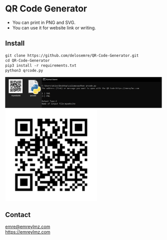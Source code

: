 # QR Code Generator

- You can print in PNG and SVG.
- You can use it for website link or writing.

## Install
```
git clone https://github.com/delosemre/QR-Code-Generator.git
cd QR-Code-Generator
pip3 install -r requirements.txt
python3 qrcode.py
```

![](https://raw.githubusercontent.com/delosemre/resimler/master/qrcodegenerator.PNG)
![](https://raw.githubusercontent.com/delosemre/resimler/master/mywebsite.png)

## Contact
emre@emreylmz.com <br>
https://emreylmz.com <br>
